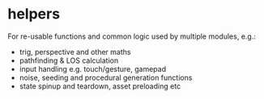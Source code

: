# helpers

For re-usable functions and common logic used by multiple modules, e.g.:

 - trig, perspective and other maths
 - pathfinding & LOS calculation
 - input handling e.g. touch/gesture, gamepad
 - noise, seeding and procedural generation functions
 - state spinup and teardown, asset preloading etc
